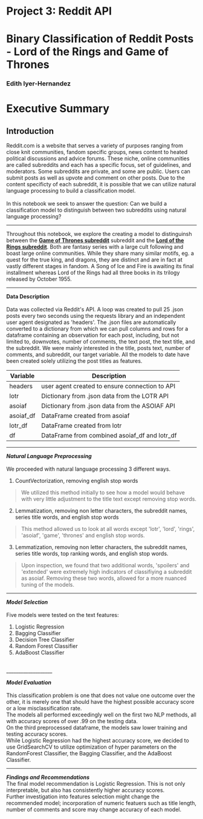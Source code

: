 # Project 3: Reddit API
# Binary Classification of Reddit Posts - Lord of the Rings and Game of Thrones
### Edith Iyer-Hernandez

# Executive Summary

## Introduction
Reddit.com is a website that serves a variety of purposes ranging from close knit communities, fandom specific groups, news content to heated political discussions and advice forums. These niche, online communities are called subreddits and each has a specific focus, set of guidelines, and moderators. Some subreddits are private, and some are public. Users can submit posts as well as upvote and comment on other posts. Due to the content specificty of each subreddit, it is possible that we can utilize natural language processing to build a classification model.  
<br>
In this notebook we seek to answer the question: Can we build a classification model to distinguish between two subreddits using natural language processing?

__________

Throughout this notebook, we explore the creating a model to distinguinsh between the __[Game of Thrones subreddit](http://reddit.com/r/asoiaf/)__ subreddit and the  __[Lord of the Rings subreddit](http://reddit.com/r/lotr/)__. Both are fantasy series with a large cult following and boast large online communities. While they share many similar motifs, eg. a quest for the true king, and dragons, they are distinct and are in fact at vastly different stages in fandom. A Song of Ice and Fire is awaiting its final installment whereas Lord of the Rings had all three books in its trilogy released by October 1955.

____________

**Data Description**
<br>
<br>
Data was collected via Reddit's API. A loop was created to pull 25 .json posts every two seconds using the requests library and an independent user agent designated as 'headers'. The .json files are automatically converted to a dictionary from which we can pull columns and rows for a dataframe containing an observation for each post, including, but not limited to, downvotes, number of comments, the text post, the text title, and the subreddit. We were mainly interested in the title, posts text, number of comments, and subreddit, our target variable. All the models to date have been created solely utilizing the post titles as features.
<br>

|Variable   |Description   |
|---        |---           |
|headers    |user agent created to ensure connection to API|
|lotr   |Dictionary from .json data from the LOTR API   |
|asoiaf   |Dictionary from .json data from the ASOIAF API   |
|asoiaf_df|DataFrame created from asoiaf|
|lotr_df|DataFrame created from lotr|
|df|DataFrame from combined asoiaf_df and lotr_df|

____________________
***Natural Language Preprocessing***
<br>
<br>
We proceeded with natural language processing 3 different ways.
1. CountVectorization, removing english stop words
> We utilized this method initially to see how a model would behave with very little adjustment to the title text except removing stop words.
2. Lemmatization, removing non letter characters, the subreddit names, series title words, and english stop words
> This method allowed us to look at all words except 'lotr', 'lord', 'rings', 'asoiaf', 'game', 'thrones' and english stop words.
3. Lemmatization, removing non letter characters, the subreddit names, series title words, top ranking words, and english stop words.
>Upon inspection, we found that two additional words, 'spoilers' and 'extended' were extremely high indicators of classifiying a subreddit as asoiaf. Removing these two words, allowed for a more nuanced tuning of the models.

________________

***Model Selection***
<br>
<br>
Five models were tested on the text features:
1. Logistic Regression
2. Bagging Classifier
3. Decision Tree Classifier
4. Random Forest Classifier
5. AdaBoost Classifier
<br>
___________________

***Model Evaluation***
<br>
<br>
This classification problem is one that does not value one outcome over the other, it is merely one that should have the highest possible accuracy score or a low misclassification rate.
<br>
The models all performed exceedingly well on the first two NLP methods, all with accuracy scores of over .99 on the testing data.
<br>
On the third preprocessed dataframe, the models saw lower training and testing accuracy scores.
<br>
While Logistic Regression had the highest accuracy score, we decided to use GridSearchCV to utilize optimization of hyper parameters on the RandomForest Classifier, the Bagging Classifier, and the AdaBoost Classifier.
__________________
***Findings and Recommendations***
<br>
The final model recommendation is Logistic Regression. This is not only interpretable, but also has consistently higher accuracy scores.
<br>
Further investigation into features selection might change the recommended model; incorporation of numeric featuers such as title length, number of comments and score may change accuracy of each model.
